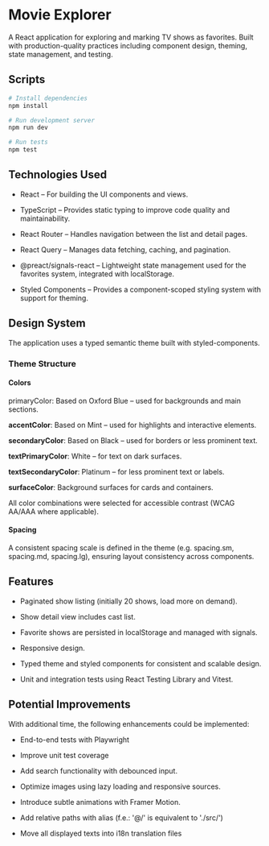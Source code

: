 # Movie Explorer

A React application for exploring and marking TV shows as favorites. Built with production-quality practices including component design, theming, state management, and testing.

## Scripts

```bash
# Install dependencies
npm install

# Run development server
npm run dev

# Run tests
npm test
```

## Technologies Used
- React – For building the UI components and views.

- TypeScript – Provides static typing to improve code quality and maintainability.

- React Router – Handles navigation between the list and detail pages.

- React Query – Manages data fetching, caching, and pagination.

- @preact/signals-react – Lightweight state management used for the favorites system, integrated with localStorage.

- Styled Components – Provides a component-scoped styling system with support for theming.

## Design System
The application uses a typed semantic theme built with styled-components.

### Theme Structure
#### Colors
primaryColor: Based on Oxford Blue – used for backgrounds and main sections.

**accentColor**: Based on Mint – used for highlights and interactive elements.

**secondaryColor**: Based on Black – used for borders or less prominent text.

**textPrimaryColor**: White – for text on dark surfaces.

**textSecondaryColor**: Platinum – for less prominent text or labels.

**surfaceColor**: Background surfaces for cards and containers.

All color combinations were selected for accessible contrast (WCAG AA/AAA where applicable).

#### Spacing
A consistent spacing scale is defined in the theme (e.g. spacing.sm, spacing.md, spacing.lg), ensuring layout consistency across components.

## Features
- Paginated show listing (initially 20 shows, load more on demand).

- Show detail view includes cast list.

- Favorite shows are persisted in localStorage and managed with signals.

- Responsive design.

- Typed theme and styled components for consistent and scalable design.

- Unit and integration tests using React Testing Library and Vitest.

## Potential Improvements
With additional time, the following enhancements could be implemented:

- End-to-end tests with Playwright

- Improve unit test coverage

- Add search functionality with debounced input.

- Optimize images using lazy loading and responsive sources.

- Introduce subtle animations with Framer Motion.

- Add relative paths with alias (f.e.: '@/' is equivalent to './src/')

- Move all displayed texts into i18n translation files